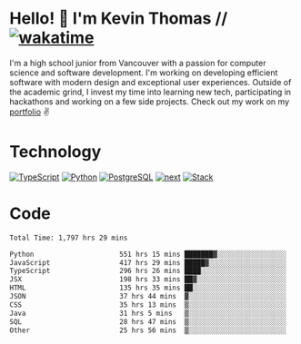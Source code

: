 # Hello! 👋 I'm Kevin Thomas // [![wakatime](https://wakatime.com/badge/user/e9d16d74-e01d-4a37-8086-9257e0bde1c2.svg?style=flat-square)](https://wakatime.com/@e9d16d74-e01d-4a37-8086-9257e0bde1c2)

I'm a high school junior from Vancouver with a passion for computer science and software development. I'm working on developing efficient software with modern design and exceptional user experiences. Outside of the academic grind, I invest my time into learning new tech, participating in hackathons and working on a few side projects. Check out my work on my [portfolio](https://kevinjosethomas.com/) ✌️

# Technology
[![TypeScript](https://github.com/kevinjosethomas/kevinjosethomas/assets/46242684/444b2e5d-659f-41f5-81fe-3abafb75cb6c)](https://kevinjosethomas.com/stack)
[![Python](https://github.com/kevinjosethomas/kevinjosethomas/assets/46242684/34a174c4-54db-4c4e-9842-2324d47cb043)](https://kevinjosethomas.com/stack)
[![PostgreSQL](https://github.com/kevinjosethomas/kevinjosethomas/assets/46242684/46d6de1c-c483-4dc7-ab3a-87763af6fc78)](https://kevinjosethomas.com/stack)
[![next](https://github.com/kevinjosethomas/kevinjosethomas/assets/46242684/bc46bae5-1ad9-42a7-b7a2-427cbde7c994)](https://kevinjosethomas.com/stack)
[![Stack](https://github.com/kevinjosethomas/kevinjosethomas/assets/46242684/0b9b7eeb-8cce-4a56-bffd-3131dd4dd88c)](https://kevinjosethomas.com/stack)




# Code
<!--START_SECTION:waka-->

```txt
Total Time: 1,797 hrs 29 mins

Python                     551 hrs 15 mins ███████▓░░░░░░░░░░░░░░░░░   30.23 %
JavaScript                 417 hrs 29 mins █████▓░░░░░░░░░░░░░░░░░░░   22.90 %
TypeScript                 296 hrs 26 mins ████░░░░░░░░░░░░░░░░░░░░░   16.26 %
JSX                        198 hrs 33 mins ██▓░░░░░░░░░░░░░░░░░░░░░░   10.89 %
HTML                       135 hrs 35 mins ██░░░░░░░░░░░░░░░░░░░░░░░   07.44 %
JSON                       37 hrs 44 mins  ▓░░░░░░░░░░░░░░░░░░░░░░░░   02.07 %
CSS                        35 hrs 13 mins  ▒░░░░░░░░░░░░░░░░░░░░░░░░   01.93 %
Java                       31 hrs 5 mins   ▒░░░░░░░░░░░░░░░░░░░░░░░░   01.70 %
SQL                        28 hrs 47 mins  ▒░░░░░░░░░░░░░░░░░░░░░░░░   01.58 %
Other                      25 hrs 56 mins  ▒░░░░░░░░░░░░░░░░░░░░░░░░   01.42 %
```

<!--END_SECTION:waka-->

